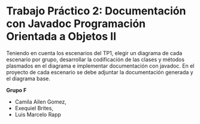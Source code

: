 <h1>Trabajo Práctico 2: Documentación con Javadoc
Programación Orientada a Objetos II</h1>
<p>Teniendo en cuenta los escenarios del TP1, elegir un diagrama de cada escenario por grupo,
desarrollar la codificación de las clases y métodos plasmados en el diagrama e implementar
documentación con javadoc. En el proyecto de cada escenario se debe adjuntar la
documentación generada y el diagrama base.</p>
<b>Grupo F</b>
<ul>
  <li>Camila Ailen Gomez,</li>
  <li>Exequiel Brites,</li>
  <li>Luis Marcelo Rapp</li>
</ul>
